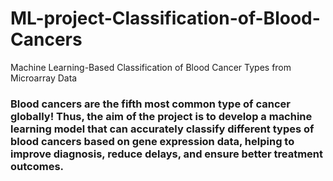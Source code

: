 # ML-project-Classification-of-Blood-Cancers
Machine Learning-Based Classification of Blood Cancer Types from Microarray Data

### Blood cancers are the fifth most common type of cancer globally! Thus, the aim of the project is to develop a machine learning model that can accurately classify different types of blood cancers based on gene expression data, helping to improve diagnosis, reduce delays, and ensure better treatment outcomes.

